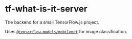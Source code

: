 # tf-what-is-it-server

The backend for a small TensorFlow.js project.

Uses [`@tensorflow-models/mobilenet`](https://github.com/tensorflow/tfjs-models#readme) for image classification.
